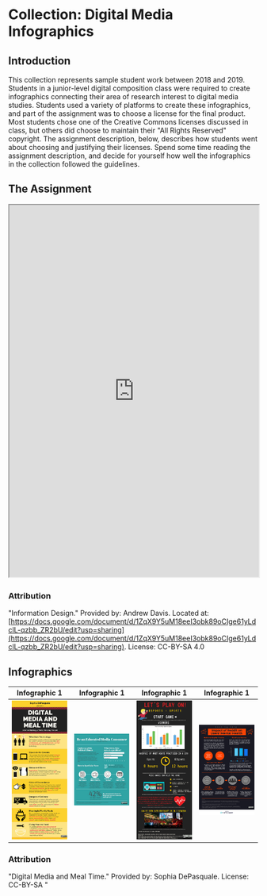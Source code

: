 # Collection: Digital Media Infographics

## Introduction
This collection represents sample student work between 2018 and 2019. Students in a junior-level digital composition class were required to create infographics connecting their area of research interest to digital media studies. Students used a variety of platforms to create these infographics, and part of the assignment was to choose a license for the final product. Most students chose one of the Creative Commons licenses discussed in class, but others did choose to maintain their "All Rights Reserved" copyright. The assignment description, below, describes how students went about choosing and justifying their licenses. Spend some time reading the assignment description, and decide for yourself how well the infographics in the collection followed the guidelines. 
## The Assignment
<iframe src="https://docs.google.com/document/d/e/2PACX-1vSJmsl4rUE1jm68K8R3iZQsHGsX2_vhxxWTiEWfFQWipzgY8anCeJ4yz9iwdDg1n0SElKik0cQDoPoK/pub?embedded=true" width="100%" height="750"></iframe>

### Attribution
"Information Design." Provided by: Andrew Davis. Located at: [https://docs.google.com/document/d/1ZqX9Y5uM18eeI3obk89oCIge61yLdclL-qzbb_ZR2bU/edit?usp=sharing](https://docs.google.com/document/d/1ZqX9Y5uM18eeI3obk89oCIge61yLdclL-qzbb_ZR2bU/edit?usp=sharing). License: CC-BY-SA 4.0 

## Infographics
|Infographic 1    |Infographic 1      |Infographic 1      |Infographic 1      |
|-----------------|-------------------|-------------------|-------------------|
![1](media/1.png) | ![2](media/2.jpg) | ![3](media/4.png) | ![5](media/5.png) |




### Attribution
"Digital Media and Meal Time." Provided by: Sophia DePasquale. License: CC-BY-SA
"
